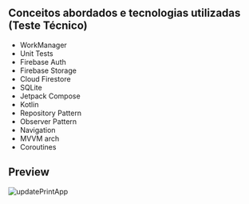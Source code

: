## Conceitos abordados e tecnologias utilizadas (Teste Técnico)

- WorkManager
- Unit Tests
- Firebase Auth
- Firebase Storage
- Cloud Firestore
- SQLite
- Jetpack Compose
- Kotlin
- Repository Pattern
- Observer Pattern
- Navigation
- MVVM arch
- Coroutines

## Preview
  ![updatePrintApp](https://github.com/rodrigoliveirac/GymMateApp/assets/72306040/0e3f3113-3d50-4f3e-b56a-87dc66e469b2)

